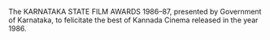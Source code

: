 The KARNATAKA STATE FILM AWARDS 1986–87, presented by Government of Karnataka, to felicitate the best of Kannada Cinema released in the year 1986.
